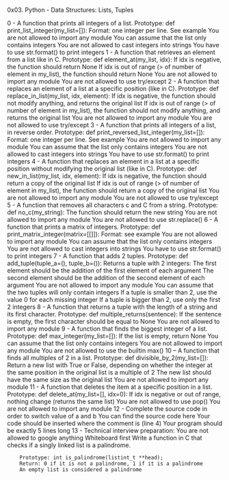 0x03. Python - Data Structures: Lists, Tuples

0 - A function that prints all integers of a list.
		Prototype: def print_list_integer(my_list=[]):
		Format: one integer per line. See example
		You are not allowed to import any module
		You can assume that the list only contains integers
		You are not allowed to cast integers into strings
		You have to use str.format() to print integers
1 - A function that retrieves an element from a list like in C.
		Prototype: def element_at(my_list, idx):
		If idx is negative, the function should return None
		If idx is out of range (> of number of element in my_list), the function should return None
		You are not allowed to import any module
		You are not allowed to use try/except
2 - A function that replaces an element of a list at a specific position (like in C).
		Prototype: def replace_in_list(my_list, idx, element):
		If idx is negative, the function should not modify anything, and returns the original list
		If idx is out of range (> of number of element in my_list), the function should not modify
		anything, and returns the original list
		You are not allowed to import any module
		You are not allowed to use try/except
3 - A function that prints all integers of a list, in reverse order.
		Prototype: def print_reversed_list_integer(my_list=[]):
		Format: one integer per line. See example
		You are not allowed to import any module
		You can assume that the list only contains integers
		You are not allowed to cast integers into strings
		You have to use str.format() to print integers
4 - A function that replaces an element in a list at a specific position without modifying the
		original list (like in C).
		Prototype: def new_in_list(my_list, idx, element):
		If idx is negative, the function should return a copy of the original list
		If idx is out of range (> of number of element in my_list), the function should return
		a copy of the original list
		You are not allowed to import any module
		You are not allowed to use try/except
5 - A function that removes all characters c and C from a string.
		Prototype: def no_c(my_string):
		The function should return the new string
		You are not allowed to import any module
		You are not allowed to use str.replace()
6 - A function that prints a matrix of integers.
		Prototype: def print_matrix_integer(matrix=[[]]):
		Format: see example
		You are not allowed to import any module
		You can assume that the list only contains integers
		You are not allowed to cast integers into strings
		You have to use str.format() to print integers
7 - A function that adds 2 tuples.
		Prototype: def add_tuple(tuple_a=(), tuple_b=()):
		Returns a tuple with 2 integers:
		The first element should be the addition of the first element of each argument
		The second element should be the addition of the second element of each argument
		You are not allowed to import any module
		You can assume that the two tuples will only contain integers
		If a tuple is smaller than 2, use the value 0 for each missing integer
		If a tuple is bigger than 2, use only the first 2 integers 
8 - A function that returns a tuple with the length of a string and its first character.
		Prototype: def multiple_returns(sentence):
		If the sentence is empty, the first character should be equal to None
		You are not allowed to import any module
9 - A function that finds the biggest integer of a list.
		Prototype: def max_integer(my_list=[]):
		If the list is empty, return None
		You can assume that the list only contains integers
		You are not allowed to import any module
		You are not allowed to use the builtin max()
10 – A  function that finds all multiples of 2 in a list.
		Prototype: def divisible_by_2(my_list=[]):
		Return a new list with True or False, depending on whether the integer at the same
		position in the original list is a multiple of 2
		The new list should have the same size as the original list
		You are not allowed to import any module
11 - A function that deletes the item at a specific position in a list.
		Prototype: def delete_at(my_list=[], idx=0):
		If idx is negative or out of range, nothing change (returns the same list)
		You are not allowed to use pop()
		You are not allowed to import any module
12 - Complete the source code in order to switch value of a and b
		You can find the source code here
		Your code should be inserted where the comment is (line 4)
		Your program should be exactly 5 lines long
13 - Technical interview preparation:
		You are not allowed to google anything
		Whiteboard first
		Write a function in C that checks if a singly linked list is a palindrome.

		Prototype: int is_palindrome(listint_t **head);
		Return: 0 if it is not a palindrome, 1 if it is a palindrome
		An empty list is considered a palindrome
